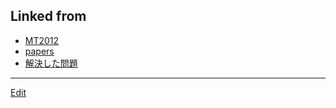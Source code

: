 ---
---
## Linked from

* [MT2012](MT2012.md)
* [papers](papers.md)
* [解決した問題](解決した問題.md)


----
[Edit](https://github.com/vitroid/vitroid.github.io/edit/master/MD/MT2012.md)
